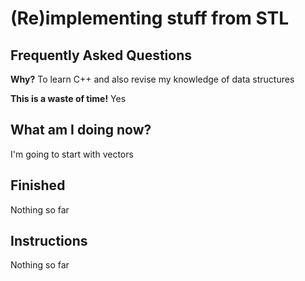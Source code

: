 # (Re)implementing stuff from STL

## Frequently Asked Questions
**Why?**
To learn C++ and also revise my knowledge of data structures

**This is a waste of time!**
Yes

## What am I doing now?
I'm going to start with vectors

## Finished
Nothing so far

## Instructions
Nothing so far